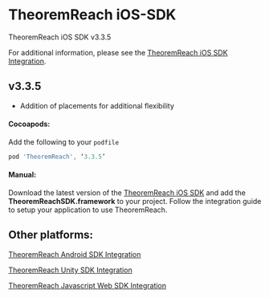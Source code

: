 # TheoremReach iOS-SDK

TheoremReach iOS SDK v3.3.5

For additional information, please see the [TheoremReach iOS SDK Integration](https://theoremreach.com/docs/ios).

## v3.3.5
- Addition of placements for additional flexibility

#### Cocoapods:

Add the following to your `podfile`

  ```groovy
  pod 'TheoremReach', ‘3.3.5’
  ```

  #### Manual:

  Download the latest version of the [TheoremReach iOS SDK](https://github.com/theoremreach/iOSSDK) and add the **TheoremReachSDK.framework** to your project. Follow the integration guide to setup your application to use TheoremReach.

## Other platforms:

[TheoremReach Android SDK Integration](https://theoremreach.com/docs/android)

[TheoremReach Unity SDK Integration](https://theoremreach.com/docs/unity)

[TheoremReach Javascript Web SDK Integration](https://theoremreach.com/docs/web)  
